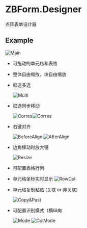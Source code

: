 # ZBForm.Designer

点阵表单设计器

## Example

![Main](./docs/Main.png)

+ 可拖动的单元格和表格
+ 整体自由缩放，块自由缩放
+ 框选多选
  
    ![Multi](./docs/Multiselect.png)
+ 框选同步移动
  
    ![Corres](./docs/Corres1.png)![Corres](./docs/Corres2.png)

+ 右键对齐
  
    ![BeforeAlign](./docs/BeforeAlign.png)
    ![AfterAlign](./docs/AfterAlign.png)
+ 边角移动时放大镜

    ![Resize](./docs/Resize.png)

+ 可配置表格行列
+ 单元格坐标实时显示
  ![RowCol](./docs/RowCol.png)

+ 单元格复制粘贴 (关联 or 非关联)

  ![Copy&Past](./docs/CV.png)

+ 可配置识别模式（横纵向
  
  ![Mode](./docs/Mode.png)
  ![ColMode](./docs/ColMode.png)